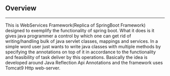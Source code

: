 ## Overview
***
This is WebServices Framework(Replica of SpringBoot Framework) designed to exemplify the functionality of spring boot.
What it does is it gives java programmer a control by which one can get rid of writing/handling bulk of java servlet classes, mappings and services.
In a simple word user just wants to write java classes with multiple methods by specifying the annotations on top of it in accordance to the functionality and feasibility of task deliver by this operations.
Basically the idea is developed around Java Reflection Api Annotations and the framework uses Tomcat9 Http web-server.
